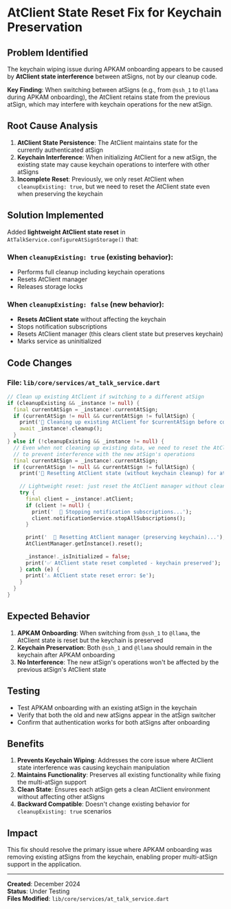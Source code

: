 # AtClient State Reset Fix for Keychain Preservation

## Problem Identified
The keychain wiping issue during APKAM onboarding appears to be caused by **AtClient state interference** between atSigns, not by our cleanup code. 

**Key Finding**: When switching between atSigns (e.g., from `@ssh_1` to `@llama` during APKAM onboarding), the AtClient retains state from the previous atSign, which may interfere with keychain operations for the new atSign.

## Root Cause Analysis
1. **AtClient State Persistence**: The AtClient maintains state for the currently authenticated atSign
2. **Keychain Interference**: When initializing AtClient for a new atSign, the existing state may cause keychain operations to interfere with other atSigns
3. **Incomplete Reset**: Previously, we only reset AtClient when `cleanupExisting: true`, but we need to reset the AtClient state even when preserving the keychain

## Solution Implemented
Added **lightweight AtClient state reset** in `AtTalkService.configureAtSignStorage()` that:

### When `cleanupExisting: true` (existing behavior):
- Performs full cleanup including keychain operations
- Resets AtClient manager
- Releases storage locks

### When `cleanupExisting: false` (new behavior):
- **Resets AtClient state** without affecting the keychain
- Stops notification subscriptions
- Resets AtClient manager (this clears client state but preserves keychain)
- Marks service as uninitialized

## Code Changes

### File: `lib/core/services/at_talk_service.dart`

```dart
// Clean up existing AtClient if switching to a different atSign
if (cleanupExisting && _instance != null) {
  final currentAtSign = _instance!.currentAtSign;
  if (currentAtSign != null && currentAtSign != fullAtSign) {
    print('🧹 Cleaning up existing AtClient for $currentAtSign before configuring $fullAtSign');
    await _instance!.cleanup();
  }
} else if (!cleanupExisting && _instance != null) {
  // Even when not cleaning up existing data, we need to reset the AtClient state
  // to prevent interference with the new atSign's operations
  final currentAtSign = _instance!.currentAtSign;
  if (currentAtSign != null && currentAtSign != fullAtSign) {
    print('🔄 Resetting AtClient state (without keychain cleanup) for atSign switch: $currentAtSign -> $fullAtSign');
    
    // Lightweight reset: just reset the AtClient manager without cleaning up keychain
    try {
      final client = _instance!.atClient;
      if (client != null) {
        print('  📡 Stopping notification subscriptions...');
        client.notificationService.stopAllSubscriptions();
      }
      
      print('  📱 Resetting AtClient manager (preserving keychain)...');
      AtClientManager.getInstance().reset();
      
      _instance!._isInitialized = false;
      print('✅ AtClient state reset completed - keychain preserved');
    } catch (e) {
      print('⚠️ AtClient state reset error: $e');
    }
  }
}
```

## Expected Behavior
1. **APKAM Onboarding**: When switching from `@ssh_1` to `@llama`, the AtClient state is reset but the keychain is preserved
2. **Keychain Preservation**: Both `@ssh_1` and `@llama` should remain in the keychain after APKAM onboarding
3. **No Interference**: The new atSign's operations won't be affected by the previous atSign's AtClient state

## Testing
- Test APKAM onboarding with an existing atSign in the keychain
- Verify that both the old and new atSigns appear in the atSign switcher
- Confirm that authentication works for both atSigns after onboarding

## Benefits
1. **Prevents Keychain Wiping**: Addresses the core issue where AtClient state interference was causing keychain manipulation
2. **Maintains Functionality**: Preserves all existing functionality while fixing the multi-atSign support
3. **Clean State**: Ensures each atSign gets a clean AtClient environment without affecting other atSigns
4. **Backward Compatible**: Doesn't change existing behavior for `cleanupExisting: true` scenarios

## Impact
This fix should resolve the primary issue where APKAM onboarding was removing existing atSigns from the keychain, enabling proper multi-atSign support in the application.

---

**Created**: December 2024  
**Status**: Under Testing  
**Files Modified**: `lib/core/services/at_talk_service.dart`
